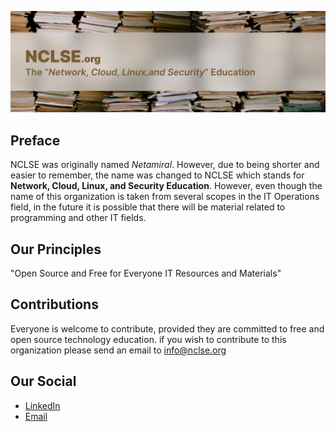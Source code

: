![logo](nclse.png)

## Preface
NCLSE was originally named _Netamiral_. However, due to being shorter and easier to remember, the name was changed to NCLSE which stands for **Network, Cloud, Linux, and Security Education**. However, even though the name of this organization is taken from several scopes in the IT Operations field, in the future it is possible that there will be material related to programming and other IT fields.

## Our Principles
"Open Source and Free for Everyone IT Resources and Materials"

## Contributions
Everyone is welcome to contribute, provided they are committed to free and open source technology education. if you wish to contribute to this organization please send an email to [info@nclse.org](mailto:nclse.org)

## Our Social
- [LinkedIn](https://linkedin.com/company/nclse)
- [Email](mailto:info@nclse.org)
